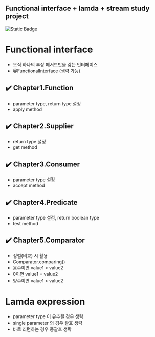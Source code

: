 ## Functional interface + lamda + stream study project
![Static Badge](https://img.shields.io/badge/java-v1.8_or_Later-blue)

# Functional interface
- 오직 하나의 추상 메서드만을 갖는 인터페이스
- @FunctionalInterface (생략 가능)

## :heavy_check_mark: Chapter1.Function
- parameter type, return type 설정
- apply method
  
## :heavy_check_mark: Chapter2.Supplier
- return type 설정
- get method
  
## :heavy_check_mark: Chapter3.Consumer
- parameter type 설정
- accept method
  
## :heavy_check_mark: Chapter4.Predicate
- parameter type 설정, return boolean type
- test method
  
## :heavy_check_mark: Chapter5.Comparator
- 정렬(비교) 시 활용
- Comparator.comparing()
- 음수이면 value1 < value2
- 0이면 value1 = value2
- 양수이면 value1 > value2

# Lamda expression
- parameter type 이 유추될 경우 생략
- single parameter 의 경우 괄호 생략
- 바로 리턴하는 경우 중괄호 생략
